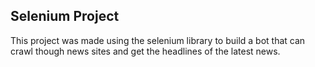 ## Selenium Project
This project was made using the selenium library to build a bot that can crawl though news sites and get the headlines of the latest news.
